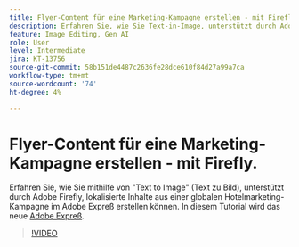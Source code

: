 ```yaml
---
title: Flyer-Content für eine Marketing-Kampagne erstellen - mit Firefly
description: Erfahren Sie, wie Sie Text-in-Image, unterstützt durch Adobe Firefly, im Adobe Expreß mit lokalisierten Inhalten aus einer globalen Marketingkampagne für Hotels verwenden können.
feature: Image Editing, Gen AI
role: User
level: Intermediate
jira: KT-13756
source-git-commit: 58b151de4487c2636fe28dce610f84d27a99a7ca
workflow-type: tm+mt
source-wordcount: '74'
ht-degree: 4%

---
```


# Flyer-Content für eine Marketing-Kampagne erstellen - mit Firefly.

Erfahren Sie, wie Sie mithilfe von &quot;Text to Image&quot; (Text zu Bild), unterstützt durch Adobe Firefly, lokalisierte Inhalte aus einer globalen Hotelmarketing-Kampagne im Adobe Expreß erstellen können. In diesem Tutorial wird das neue [Adobe Expreß](https://www.adobe.com/express/).

>[!VIDEO](https://video.tv.adobe.com/v/3422426?quality=12&learn=on&hidetitle=true)
